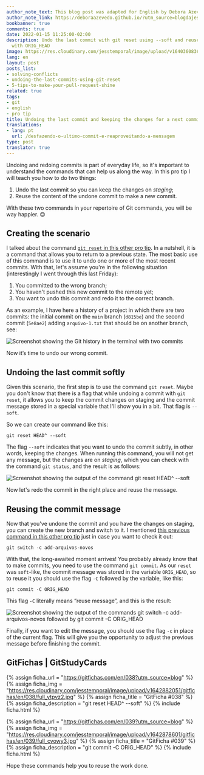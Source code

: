 ```yaml
---
author_note_text: This blog post was adapted for English by Debora Azevedo.
author_note_link: https://deboraazevedo.github.io/?utm_source=blogdajess
bookbanner: true
comments: true
date: 2022-01-15 11:25:00-02:00
description: Undo the last commit with git reset using --soft and reuse the message
  with ORIG_HEAD
image: https://res.cloudinary.com/jesstemporal/image/upload/v1640360836/covers/pro_tip_voc9gk.png
lang: en
layout: post
posts_list:
- solving-conflicts
- undoing-the-last-commits-using-git-reset
- 5-tips-to-make-your-pull-request-shine
related: true
tags:
- git
- english
- pro tip
title: Undoing the last commit and keeping the changes for a next commit
translations:
- lang: pt
  url: /desfazendo-o-ultimo-commit-e-reaproveitando-a-mensagem
type: post
translator: true
---
```


Undoing and redoing commits is part of everyday life, so it's important to understand the commands that can help us along the way. In this pro tip I will teach you how to do two things:

1. Undo the last commit so you can keep the changes on *staging*;
1. Reuse the content of the undone commit to make a new commit.

With these two commands in your repertoire of Git commands, you will be way happier. 😉

## Creating the scenario

I talked about the command [`git reset` in this other pro tip](https://jtemporal.com/undoing-the-last-commits-using-git-reset). In a nutshell, it is a command that allows you to return to a previous state. The most basic use of this command is to use it to undo one or more of the most recent commits. With that, let's assume you're in the following situation (interestingly I went through this last Friday):

1. You committed to the wrong branch;
1. You haven't pushed this new commit to the remote yet;
1. You want to undo this commit and redo it to the correct branch.

As an example, I have here a history of a project in which there are two commits: the initial commit on the `main` branch (`d815be`) and the second commit (`5e8ae2`) adding `arquivo-1.txt` that should be on another branch, see:

![Screenshot showing the Git history in the terminal with two commits](https://res.cloudinary.com/jesstemporal/image/upload/v1642213678/git-reset/git-reset-fig-8_vr3e1u.png)

Now it’s time to undo our wrong commit.

## Undoing the last commit softly

Given this scenario, the first step is to use the command `git reset`. Maybe you don't know that there is a flag that while undoing a commit with `git reset`, it allows you to keep the commit changes on staging and the commit message stored in a special variable that I'll show you in a bit. That flag is `--soft`.

So we can create our command like this:

```console
git reset HEAD^ --soft
```

The flag `--soft` indicates that you want to undo the commit subtly, in other words, keeping the changes. When running this command, you will not get any message, but the changes are on *staging*, which you can check with the command `git status`, and the result is as follows:

![Screenshot showing the output of the command git reset HEAD^ --soft](https://res.cloudinary.com/jesstemporal/image/upload/v1642213678/git-reset/git-reset-fig-9_xbmaen.png)

Now let's redo the commit in the right place and reuse the message.

## Reusing the commit message

Now that you've undone the commit and you have the changes on staging, you can create the new branch and switch to it. I mentioned [this previous command in this other pro tip](https://jtemporal.com/creating-a-new-branch-and-switching-to-it-with-only-one-command/) just in case you want to check it out:

```console
git switch -c add-arquivos-novos
```

With that, the long-awaited moment arrives! You probably already know that to make commits, you need to use the command `git commit`. As our `reset` was `soft`-like, the commit message was stored in the variable `ORIG_HEAD`, so to reuse it you should use the flag `-C` followed by the variable, like this:

```console
git commit -C ORIG_HEAD
```

This flag `-C` literally means “reuse message”, and this is the result:

![Screenshot showing the output of the commands git switch -c add-arquivos-novos followed by git commit -C ORIG_HEAD](https://res.cloudinary.com/jesstemporal/image/upload/v1642213677/git-reset/git-reset-fig-10_zaqvse.png)

Finally, if you want to edit the message, you should use the flag `-c` in place of the current flag. This will give you the opportunity to adjust the previous message before finishing the commit.

## GitFichas | GitStudyCards

{% assign ficha_url = "https://gitfichas.com/en/038?utm_source=blog" %}
{% assign ficha_img = "https://res.cloudinary.com/jesstemporal/image/upload/v1642882051/gitfichas/en/038/full_ytpvz2.jpg" %}
{% assign ficha_title = "GitFicha #038" %}
{% assign ficha_description = "git reset HEAD^ --soft" %}
{% include ficha.html %}

{% assign ficha_url = "https://gitfichas.com/en/039?utm_source=blog" %}
{% assign ficha_img = "https://res.cloudinary.com/jesstemporal/image/upload/v1642878601/gitfichas/en/039/full_cvowy3.jpg" %}
{% assign ficha_title = "GitFicha #039" %}
{% assign ficha_description = "git commit -C ORIG_HEAD" %}
{% include ficha.html %}

Hope these commands help you to reuse the work done.